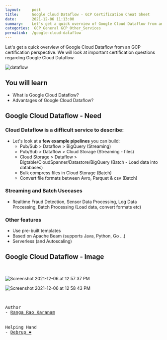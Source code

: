 ```yaml
---
layout:     post
title:      Google Cloud Dataflow - GCP Certification Cheat Sheet
date:       2021-12-06 11:13:00
summary:    Let's get a quick overview of Google Cloud Dataflow from an GCP certification perspective. We will look at important certification questions regarding Google Cloud Dataflow.
categories:  GCP_General GCP_Other_Services
permalink:  /google-cloud-dataflow
---
```


Let's get a quick overview of Google Cloud Dataflow from an GCP certification perspective. We will look at important certification questions regarding Google Cloud Dataflow.

![dataflow](https://user-images.githubusercontent.com/57451228/144804707-ce33f4d7-f8c6-4b58-b40b-62d160a5e0cf.png)


## You will learn        
- What is Google Cloud Dataflow?
- Advantages of Google Cloud Dataflow?   


## Google Cloud Dataflow - Need

### Cloud Dataflow is a difficult service to describe:
- Let's look at a **few example pipelines** you can build:
  - Pub/Sub > Dataflow > BigQuery (Streaming)
  - Pub/Sub > Dataflow > Cloud Storage (Streaming - files)
  - Cloud Storage > Dataflow > Bigtable/CloudSpanner/Datastore/BigQuery (Batch - Load data into databases)
  - Bulk compress files in Cloud Storage (Batch)
  - Convert file formats between Avro, Parquet & csv (Batch)
### Streaming and Batch Usecases
- Realtime Fraud Detection, Sensor Data Processing, Log Data Processing, Batch Processing (Load data, convert formats etc)

### Other features 
- Use pre-built templates
- Based on Apache Beam (supports Java, Python, Go ...)
- Serverless (and Autoscaling)


## Google Cloud Dataflow - Image
<BR/>

![Screenshot 2021-12-06 at 12 57 37 PM](https://user-images.githubusercontent.com/57451228/144805085-ff363fcf-22fb-41e6-9700-c640eba84f6d.png)

![Screenshot 2021-12-06 at 12 58 43 PM](https://user-images.githubusercontent.com/57451228/144805107-23d53c79-a2bc-417a-9e3f-1ecfdc3dcaa6.png)


<BR/>


<pre>
Author
- <a href="https://www.linkedin.com/in/rangakaranam/">Ranga Rao Karanam</a>
<br/>
Helping Hand
- <a href="https://www.linkedin.com/in/debrup-365/">Debrup ❤️</a>
</pre>
